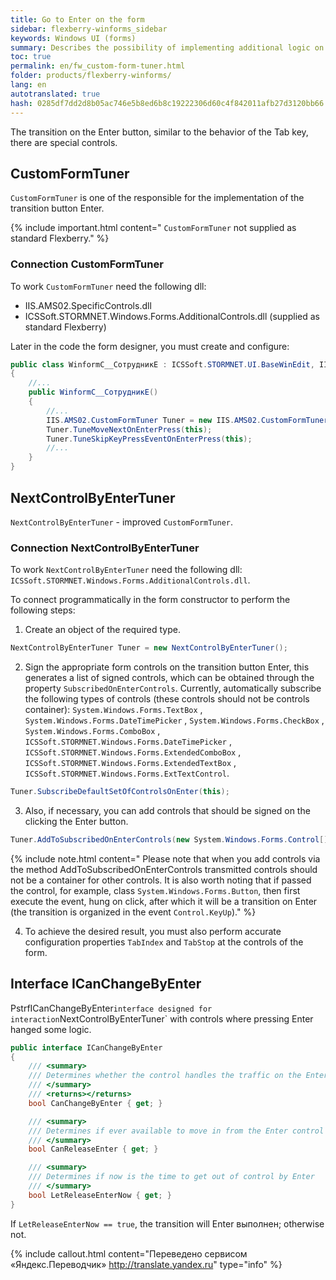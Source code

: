 ```yaml
--- 
title: Go to Enter on the form 
sidebar: flexberry-winforms_sidebar 
keywords: Windows UI (forms) 
summary: Describes the possibility of implementing additional logic on forms, for example, the treatment of depression of certain keys by creating a custom FormTuner s 
toc: true 
permalink: en/fw_custom-form-tuner.html 
folder: products/flexberry-winforms/ 
lang: en 
autotranslated: true 
hash: 0285df7dd2d8b05ac746e5b8ed6b8c19222306d60c4f842011afb27d3120bb66 
--- 
```


<!-- This article is still being edited --> 

The transition on the Enter button, similar to the behavior of the Tab key, there are special controls. 

## CustomFormTuner 
`CustomFormTuner` is one of the responsible for the implementation of the transition button Enter. 

{% include important.html content=" 
`CustomFormTuner` not supplied as standard Flexberry." %} 


### Connection CustomFormTuner 
To work `CustomFormTuner` need the following dll: 
* IIS.AMS02.SpecificControls.dll 
* ICSSoft.STORMNET.Windows.Forms.AdditionalControls.dll (supplied as standard Flexberry) 

Later in the code the form designer, you must create and configure: 

```csharp
public class WinformC__СотрудникE : ICSSoft.STORMNET.UI.BaseWinEdit, IIS.TryDOEPOnEnter.DPDIC__СотрудникE
{
	//... 
	public WinformC__СотрудникE()
	{
		//... 
		IIS.AMS02.CustomFormTuner Tuner = new IIS.AMS02.CustomFormTuner();
		Tuner.TuneMoveNextOnEnterPress(this);
		Tuner.TuneSkipKeyPressEventOnEnterPress(this);
		//... 
	}
}
``` 

## NextControlByEnterTuner 
`NextControlByEnterTuner` - improved `CustomFormTuner`. 

### Connection NextControlByEnterTuner 
To work `NextControlByEnterTuner` need the following dll: `ICSSoft.STORMNET.Windows.Forms.AdditionalControls.dll`. 

To connect programmatically in the form constructor to perform the following steps: 

1) Create an object of the required type. 

```csharp
NextControlByEnterTuner Tuner = new NextControlByEnterTuner();
``` 

2) Sign the appropriate form controls on the transition button Enter, this generates a list of signed controls, which can be obtained through the property `SubscribedOnEnterControls`. Currently, automatically subscribe the following types of controls (these controls should not be controls container): `System.Windows.Forms.TextBox` , `System.Windows.Forms.DateTimePicker` , `System.Windows.Forms.CheckBox` , `System.Windows.Forms.ComboBox` , `ICSSoft.STORMNET.Windows.Forms.DateTimePicker` , `ICSSoft.STORMNET.Windows.Forms.ExtendedComboBox` , `ICSSoft.STORMNET.Windows.Forms.ExtendedTextBox` , `ICSSoft.STORMNET.Windows.Forms.ExtTextControl`. 

```csharp
Tuner.SubscribeDefaultSetOfControlsOnEnter(this);
``` 

3) Also, if necessary, you can add controls that should be signed on the clicking the Enter button. 

```csharp
Tuner.AddToSubscribedOnEnterControls(new System.Windows.Forms.Control[] {lsvРезультат, btnНайти};
``` 

{% include note.html content=" 
Please note that when you add controls via the method AddToSubscribedOnEnterControls transmitted controls should not be a container for other controls. It is also worth noting that if passed the control, for example, class `System.Windows.Forms.Button`, then first execute the event, hung on click, after which it will be a transition on Enter (the transition is organized in the event `Control.KeyUp`)." %} 


4) To achieve the desired result, you must also perform accurate configuration properties `TabIndex` and `TabStop` at the controls of the form. 

## Interface ICanChangeByEnter 
PstrfICanChangeByEnter` interface designed for interaction `NextControlByEnterTuner` with controls where pressing Enter hanged some logic. 

```csharp
public interface ICanChangeByEnter
{
	/// <summary> 
	/// Determines whether the control handles the traffic on the Enter independently 
	/// </summary> 
	/// <returns></returns> 
	bool CanChangeByEnter { get; }

	/// <summary> 
	/// Determines if ever available to move in from the Enter control 
	/// </summary> 
	bool CanReleaseEnter { get; }

	/// <summary> 
	/// Determines if now is the time to get out of control by Enter 
	/// </summary> 
	bool LetReleaseEnterNow { get; }
}
``` 

If `LetReleaseEnterNow == true`, the transition will Enter выполнен; otherwise not.


{% include callout.html content="Переведено сервисом «Яндекс.Переводчик» <http://translate.yandex.ru>" type="info" %}